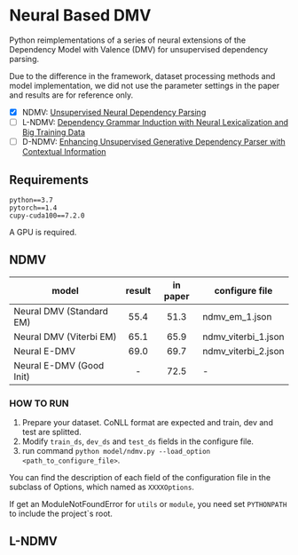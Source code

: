 # Neural Based DMV

 Python reimplementations of a series of neural extensions of the Dependency Model with Valence (DMV) for unsupervised dependency parsing.

Due to the difference in the framework, dataset processing methods and model implementation, we did not use the parameter settings in the paper and results are for reference only.

- [x] NDMV: [Unsupervised Neural Dependency Parsing](https://www.aclweb.org/anthology/D16-1073/)
- [ ] L-NDMV: [Dependency Grammar Induction with Neural Lexicalization and Big Training Data](https://www.aclweb.org/anthology/D17-1176/)
- [ ] D-NDMV: [Enhancing Unsupervised Generative Dependency Parser with Contextual Information](https://www.aclweb.org/anthology/P19-1526/)

## Requirements

```
python==3.7
pytorch==1.4
cupy-cuda100==7.2.0
```
A GPU is required.

## NDMV

| model                    | result | in paper | configure file      |
| ------------------------ | :----: | :------: | ------------------- |
| Neural DMV (Standard EM) |  55.4  |   51.3   | ndmv_em_1.json      |
| Neural DMV (Viterbi EM)  |  65.1  |   65.9   | ndmv_viterbi_1.json |
| Neural E-DMV             |  69.0  |   69.7   | ndmv_viterbi_2.json |
| Neural E-DMV (Good Init) |   -    |   72.5   | -                   |

### HOW TO RUN
1. Prepare your dataset. CoNLL format are expected and train, dev and test are splitted.
2. Modify `train_ds`, `dev_ds` and `test_ds` fields in the configure file.
3. run command `python model/ndmv.py --load_option <path_to_configure_file>`.

You can find the description of each field of the configuration file in the subclass of Options, which named as `XXXXOptions`.

If get an ModuleNotFoundError for `utils` or `module`, you need set `PYTHONPATH` to include the project`s root.

## L-NDMV

